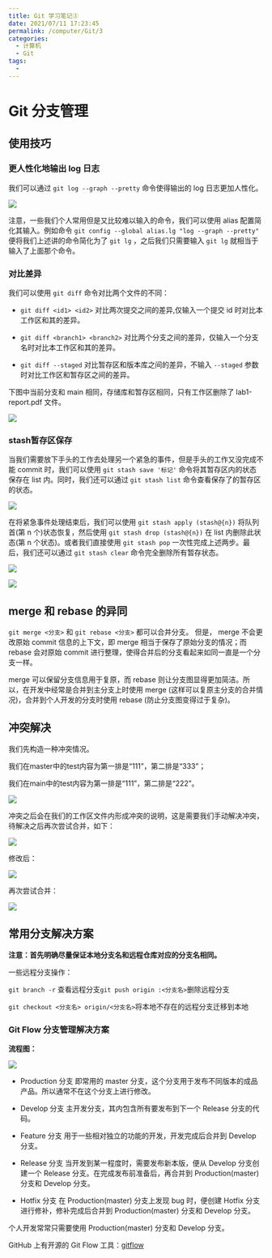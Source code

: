 ```yaml
---
title: Git 学习笔记③
date: 2021/07/11 17:23:45
permalink: /computer/Git/3
categories:
  - 计算机
  - Git
tags:
  - 
---
```

# Git 分支管理

## 使用技巧

### 更人性化地输出 log 日志

我们可以通过 `git log --graph --pretty` 命令使得输出的 log 日志更加人性化。

![](https://blog-web-image.oss-cn-shanghai.aliyuncs.com/computer-Git-3-1.png)

注意，一些我们个人常用但是又比较难以输入的命令，我们可以使用 alias 配置简化其输入。例如命令 `git config --global alias.lg "log --graph --pretty"` 便将我们上述讲的命令简化为了 `git lg` ，之后我们只需要输入 `git lg` 就相当于输入了上面那个命令。

### 对比差异

我们可以使用 `git diff` 命令对比两个文件的不同：

- `git diff <id1> <id2>` 对比两次提交之间的差异,仅输入一个提交 id 时对比本工作区和其的差异。

- `git diff <branch1> <branch2>` 对比两个分支之间的差异，仅输入一个分支名时对比本工作区和其的差异。

- `git diff --staged` 对比暂存区和版本库之间的差异，不输入 `--staged` 参数时对比工作区和暂存区之间的差异。

下图中当前分支和 main 相同，存储库和暂存区相同，只有工作区删除了 lab1-report.pdf 文件。

![](https://blog-web-image.oss-cn-shanghai.aliyuncs.com/computer-Git-3-2.png)

### stash暂存区保存

当我们需要放下手头的工作去处理另一个紧急的事件，但是手头的工作又没完成不能 commit 时，我们可以使用 `git stash save '标记'` 命令将其暂存区内的状态保存在 list 内。同时，我们还可以通过 `git stash list` 命令查看保存了的暂存区的状态。

![](https://blog-web-image.oss-cn-shanghai.aliyuncs.com/computer-Git-3-3.png)


在将紧急事件处理结束后，我们可以使用 `git stash apply (stash@{n})` 将队列首(第 n 个)状态恢复，然后使用 `git stash drop (stash@{n})` 在 list 内删除此状态(第 n 个状态)。或者我们直接使用 `git stash pop` 一次性完成上述两步。最后，我们还可以通过 `git stash clear` 命令完全删除所有暂存状态。

![](https://blog-web-image.oss-cn-shanghai.aliyuncs.com/computer-Git-3-4.png)

![](https://blog-web-image.oss-cn-shanghai.aliyuncs.com/computer-Git-3-5.png)

## merge 和 rebase 的异同

 `git merge <分支>` 和 `git rebase <分支>` 都可以合并分支。 但是， merge 不会更改原始 commit 信息的上下文，即 merge 相当于保存了原始分支的情况；而 rebase 会对原始 commit 进行整理，使得合并后的分支看起来如同一直是一个分支一样。

merge 可以保留分支信息用于复原，而 rebase 则让分支图显得更加简洁。所以，在开发中经常是合并到主分支上时使用 merge (这样可以复原主分支的合并情况)，合并到个人开发的分支时使用 rebase (防止分支图变得过于复杂)。

## 冲突解决
我们先构造一种冲突情况。

我们在master中的test内容为第一排是“111”，第二排是“333”；

我们在main中的test内容为第一排是“111”，第二排是“222”。

![](https://blog-web-image.oss-cn-shanghai.aliyuncs.com/computer-Git-3-6.png)

冲突之后会在我们的工作区文件内形成冲突的说明，这是需要我们手动解决冲突，待解决之后再次尝试合并，如下：

![](https://blog-web-image.oss-cn-shanghai.aliyuncs.com/computer-Git-3-7.png)

修改后：

![](https://blog-web-image.oss-cn-shanghai.aliyuncs.com/computer-Git-3-8.png)

再次尝试合并：

![](https://blog-web-image.oss-cn-shanghai.aliyuncs.com/computer-Git-3-9.png)


## 常用分支解决方案

**注意：首先明确尽量保证本地分支名和远程仓库对应的分支名相同。**

一些远程分支操作：

`git branch -r` 查看远程分支`git push origin :<分支名>`删除远程分支

`git checkout <分支名> origin/<分支名>`将本地不存在的远程分支迁移到本地

### Git Flow 分支管理解决方案

**流程图：**

![](https://blog-web-image.oss-cn-shanghai.aliyuncs.com/computer-Git-3-10.png)

- Production 分支
即常用的 master 分支，这个分支用于发布不同版本的成品产品。所以通常不在这个分支上进行修改。

- Develop 分支
主开发分支，其内包含所有要发布到下一个 Release 分支的代码。

- Feature 分支
用于一些相对独立的功能的开发，开发完成后合并到 Develop 分支。

- Release 分支
当开发到某一程度时，需要发布新本版，便从 Develop 分支创建一个 Release 分支。在完成发布前准备后，再合并到 Production(master) 分支和 Develop 分支。

- Hotfix 分支
在 Production(master) 分支上发现 bug 时，便创建 Hotfix 分支进行修补，修补完成后合并到 Production(master) 分支和 Develop 分支。

个人开发常常只需要使用 Production(master) 分支和 Develop 分支。

GitHub 上有开源的 Git Flow 工具：[gitflow](https://github.com/nvie/gitflow)
